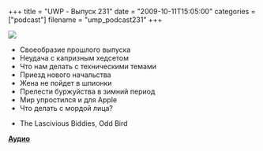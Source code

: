 +++
title = "UWP - Выпуск 231"
date = "2009-10-11T15:05:00"
categories = ["podcast"]
filename = "ump_podcast231"
+++

![](https://podcast.umputun.com/images/uwp/uwp231.jpg)

- Своеобразие прошлого выпуска
- Неудача с капризным хедсетом
- Что нам делать с техническими темами
- Приезд нового начальства
- Жена не пойдет в шпионки
- Прелести буржуйства в зимний период
- Мир упростился и для Apple
- Что делать с мордой лица?


* The Lascivious Biddies, Odd Bird

[**Аудио**](http://archive.rucast.net/uwp/media/ump_podcast231.mp3)
<audio src="http://archive.rucast.net/uwp/media/ump_podcast231.mp3" preload="none">